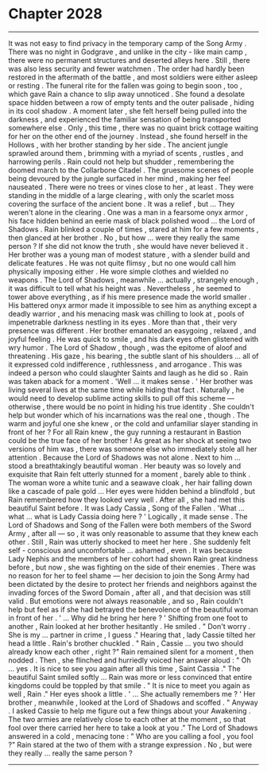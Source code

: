 
# Chapter 2028


---

It was not easy to find privacy in the temporary camp of the Song Army . There was no night in Godgrave , and unlike in the city - like main camp , there were no permanent structures and deserted alleys here .
Still , there was also less security and fewer watchmen . The order had hardly been restored in the aftermath of the battle , and most soldiers were either asleep or resting .
The funeral rite for the fallen was going to begin soon , too , which gave Rain a chance to slip away unnoticed .
She found a desolate space hidden between a row of empty tents and the outer palisade , hiding in its cool shadow . A moment later , she felt herself being pulled into the darkness , and experienced the familiar sensation of being transported somewhere else .
Only , this time , there was no quaint brick cottage waiting for her on the other end of the journey .
Instead , she found herself in the Hollows , with her brother standing by her side .
The ancient jungle sprawled around them , brimming with a myriad of scents , rustles , and harrowing perils . Rain could not help but shudder , remembering the doomed march to the Collarbone Citadel . The gruesome scenes of people being devoured by the jungle surfaced in her mind , making her feel nauseated .
There were no trees or vines close to her , at least . They were standing in the middle of a large clearing , with only the scarlet moss covering the surface of the ancient bone . It was a relief , but …
They weren't alone in the clearing .
One was a man in a fearsome onyx armor , his face hidden behind an eerie mask of black polished wood … the Lord of Shadows .
Rain blinked a couple of times , stared at him for a few moments , then glanced at her brother .
No , but how … were they really the same person ?
If she did not know the truth , she would have never believed it .
Her brother was a young man of modest stature , with a slender build and delicate features . He was not quite flimsy , but no one would call him physically imposing either . He wore simple clothes and wielded no weapons .
The Lord of Shadows , meanwhile … actually , strangely enough , it was difficult to tell what his height was . Nevertheless , he seemed to tower above everything , as if his mere presence made the world smaller . His battered onyx armor made it impossible to see him as anything except a deadly warrior , and his menacing mask was chilling to look at , pools of impenetrable darkness nestling in its eyes .
More than that , their very presence was different .
Her brother emanated an easygoing , relaxed , and joyful feeling . He was quick to smile , and his dark eyes often glistened with wry humor .
The Lord of Shadow , though , was the epitome of aloof and threatening . His gaze , his bearing , the subtle slant of his shoulders … all of it expressed cold indifference , ruthlessness , and arrogance .
This was indeed a person who could slaughter Saints and laugh as he did so .
Rain was taken aback for a moment .
'Well … it makes sense . '
Her brother was living several lives at the same time while hiding that fact . Naturally , he would need to develop sublime acting skills to pull off this scheme — otherwise , there would be no point in hiding his true identity .
She couldn't help but wonder which of his incarnations was the real one , though . The warm and joyful one she knew , or the cold and unfamiliar slayer standing in front of her ?
For all Rain knew , the guy running a restaurant in Bastion could be the true face of her brother !
As great as her shock at seeing two versions of him was , there was someone else who immediately stole all her attention .
Because the Lord of Shadows was not alone .
Next to him … stood a breathtakingly beautiful woman .
Her beauty was so lovely and exquisite that Rain felt utterly stunned for a moment , barely able to think . The woman wore a white tunic and a seawave cloak , her hair falling down like a cascade of pale gold …
Her eyes were hidden behind a blindfold , but Rain remembered how they looked very well .
After all , she had met this beautiful Saint before .
It was Lady Cassia , Song of the Fallen .
'What … what … what is Lady Cassia doing here ? '
Logically , it made sense . The Lord of Shadows and Song of the Fallen were both members of the Sword Army , after all — so , it was only reasonable to assume that they knew each other .
Still , Rain was utterly shocked to meet her here .
She suddenly felt self - conscious and uncomfortable … ashamed , even .
It was because Lady Nephis and the members of her cohort had shown Rain great kindness before , but now , she was fighting on the side of their enemies . There was no reason for her to feel shame — her decision to join the Song Army had been dictated by the desire to protect her friends and neighbors against the invading forces of the Sword Domain , after all , and that decision was still valid .
But emotions were not always reasonable , and so , Rain couldn't help but feel as if she had betrayed the benevolence of the beautiful woman in front of her .
' ... Why did he bring her here ? '
Shifting from one foot to another , Rain looked at her brother hesitantly .
He smiled .
" Don't worry . She is my … partner in crime , I guess ."
Hearing that , lady Cassie tilted her head a little .
Rain's brother chuckled .
" Rain , Cassie … you two should already know each other , right ?"
Rain remained silent for a moment , then nodded .
Then , she flinched and hurriedly voiced her answer aloud :
" Oh … yes . It is nice to see you again after all this time , Saint Cassia ."
The beautiful Saint smiled softly …
Rain was more or less convinced that entire kingdoms could be toppled by that smile .
" It is nice to meet you again as well , Rain ."
Her eyes shook a little .
' ... She actually remembers me ? '
Her brother , meanwhile , looked at the Lord of Shadows and scoffed .
" Anyway . I asked Cassie to help me figure out a few things about your Awakening . The two armies are relatively close to each other at the moment , so that fool over there carried her here to take a look at you ."
The Lord of Shadows answered in a cold , menacing tone :
" Who are you calling a fool , you fool ?"
Rain stared at the two of them with a strange expression .
No , but were they really … really the same person ?

---


